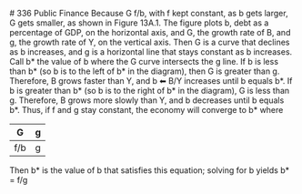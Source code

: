 \# 336 Public Finance Because G f/b, with f kept constant, as b gets larger, G gets smaller, as shown in Figure 13A.1. The figure plots b, debt as a percentage of GDP, on the horizontal axis, and G, the growth rate of B, and g, the growth rate of Y, on the vertical axis. Then G is a curve that declines as b increases, and g is a horizontal line that stays constant as b increases. Call b\* the value of b where the G curve intersects the g line. If b is less than b\* (so b is to the left of b\* in the diagram), then G is greater than g. Therefore, B grows faster than Y, and b ⬅ B/Y increases until b equals b\*. If b is greater than b\* (so b is to the right of b\* in the diagram), G is less than g. Therefore, B grows more slowly than Y, and b decreases until b equals b\*. Thus, if f and g stay constant, the economy will converge to b\* where

| G   | g |
| --- | - |
| f/b | g |

Then b\* is the value of b that satisfies this equation; solving for b yields b\* = f/g